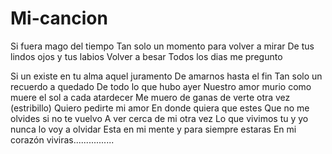 # Mi-cancion
Si fuera mago del tiempo
Tan solo un momento para volver a mirar
De tus lindos ojos y tus labios 
Volver a besar
Todos los dias me pregunto

Si un existe en tu alma aquel juramento
De amarnos hasta el fin
Tan solo un recuerdo a quedado
De todo lo que hubo ayer
Nuestro amor murio como muere el sol a cada atardecer
Me muero de ganas de verte otra vez
(estribillo)
Quiero pedirte mi amor
En donde quiera que estes
Que no me olvides si no te vuelvo
A ver cerca de mi otra vez
Lo que vivimos tu y yo nunca lo voy a olvidar
Esta en mi mente y para siempre estaras
En mi corazón viviras................
